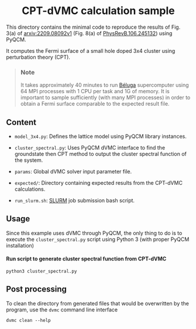 
<div align="center">

# CPT-dVMC calculation sample

</div>

This directory contains the minimal code to reproduce the results of
Fig. 3(a) of [arxiv:2209.08092v1](https://arxiv.org/abs/2209.08092v1) (Fig. 8(a) of [PhysRevB.106.245132](https://doi.org/10.1103/PhysRevB.106.245132)) using PyQCM.

It computes the Fermi surface of a small hole doped 3x4 cluster using 
perturbation theory (CPT).

> ### Note
>
> It takes approximately 40 minutes to run [Béluga](https://docs.alliancecan.ca/wiki/B%C3%A9luga/en)
> supercomputer using 64 MPI processes with 1 CPU per task and 1G of memory.
> It is important to sample sufficiently (with many MPI processes) in order
> to obtain a Fermi surface comparable to the expected result file.

## Content

- `model_3x4.py`: Defines the lattice model using PyQCM library instances.

- `cluster_spectral.py`: Uses PyQCM dVMC interface to find the groundstate then
  CPT method to output the cluster spectral function of the system.

- `params`: Global dVMC solver input parameter file.

- `expected/`: Directory containing expected results from the CPT-dVMC calculations.

- `run_slurm.sh`: [SLURM](https://slurm.schedmd.com/sbatch.html) job submission bash script.

## Usage

Since this example uses dVMC through PyQCM, the only thing to do is to execute
the `cluster_spectral.py` script using Python 3 (with proper PyQCM installation)

#### Run script to generate cluster spectral function from CPT-dVMC

```shell
python3 cluster_spectral.py
```

## Post processing

To clean the directory from generated files that would be overwritten by the program,
use the `dvmc` command line interface

```shell
dvmc clean --help
```
